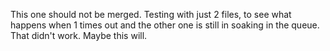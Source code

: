 This one should not be merged. Testing with just 2 files, to see what happens when 1 times out and the other one is still in soaking in the queue.
That didn't work. Maybe this will.
